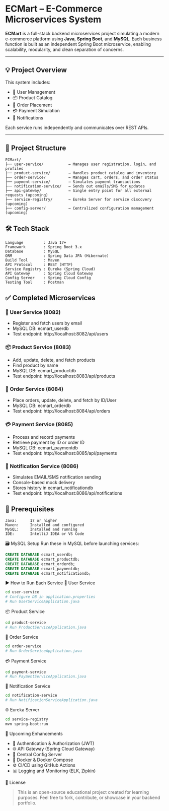 # ECMart – E-Commerce Microservices System

**ECMart** is a full-stack backend microservices project simulating a modern e-commerce platform using **Java**, **Spring Boot**, and **MySQL**. Each business function is built as an independent Spring Boot microservice, enabling scalability, modularity, and clean separation of concerns.

---

## 💡 Project Overview

This system includes:

- 👤 User Management
- 📦 Product Catalog
- 🛒 Order Placement
- 💳 Payment Simulation
- 📩 Notifications

Each service runs independently and communicates over REST APIs.

---

## 📁 Project Structure

```text
ECMart/
├── user-service/           → Manages user registration, login, and profiles
├── product-service/        → Handles product catalog and inventory
├── order-service/          → Manages cart, orders, and order status
├── payment-service/        → Simulates payment transactions
├── notification-service/   → Sends out emails/SMS for updates
├── api-gateway/            → Single entry point for all external requests (upcoming)
├── service-registry/       → Eureka Server for service discovery (upcoming)
├── config-server/          → Centralized configuration management (upcoming)
```
## 🛠️ Tech Stack
```
Language         : Java 17+
Framework        : Spring Boot 3.x
Database         : MySQL
ORM              : Spring Data JPA (Hibernate)
Build Tool       : Maven
API Protocol     : REST (HTTP)
Service Registry : Eureka (Spring Cloud)
API Gateway      : Spring Cloud Gateway
Config Server    : Spring Cloud Config
Testing Tool     : Postman
```

## ✅ Completed Microservices
### 🧍 User Service (8082)
* Register and fetch users by email
* MySQL DB: ecmart_userdb
* Test endpoint: http://localhost:8082/api/users

### 📦 Product Service (8083)
* Add, update, delete, and fetch products
* Find product by name
* MySQL DB: ecmart_productdb
* Test endpoint: http://localhost:8083/api/products

### 🛒 Order Service (8084)
* Place orders, update, delete, and fetch by ID/User
* MySQL DB: ecmart_orderdb
* Test endpoint: http://localhost:8084/api/orders

### 💳 Payment Service (8085)
* Process and record payments
* Retrieve payment by ID or order ID
* MySQL DB: ecmart_paymentdb
* Test endpoint: http://localhost:8085/api/payments

### 📩 Notification Service (8086)
* Simulates EMAIL/SMS notification sending
* Console-based mock delivery
* Stores history in ecmart_notificationdb
* Test endpoint: http://localhost:8086/api/notifications

## 🧰 Prerequisites
```text
Java:      17 or higher
Maven:     Installed and configured
MySQL:     Installed and running
IDE:       IntelliJ IDEA or VS Code
```

🗃️ MySQL Setup
Run these in MySQL before launching services:

```sql
CREATE DATABASE ecmart_userdb;
CREATE DATABASE ecmart_productdb;
CREATE DATABASE ecmart_orderdb;
CREATE DATABASE ecmart_paymentdb;
CREATE DATABASE ecmart_notificationdb;
```
▶️ How to Run Each Service
🧍 User Service
```bash
cd user-service
# Configure DB in application.properties
# Run UserServiceApplication.java
```
📦 Product Service
```bash
cd product-service
# Run ProductServiceApplication.java
```
🛒 Order Service
```bash
cd order-service
# Run OrderServiceApplication.java
```
💳 Payment Service
```bash
cd payment-service
# Run PaymentServiceApplication.java
```
📩 Notification Service
```bash
cd notification-service
# Run NotificationServiceApplication.java
```
🌐 Eureka Server
```bash
cd service-registry
mvn spring-boot:run
```

🚀 Upcoming Enhancements
* 🔐 Authentication & Authorization (JWT)
* 🌐 API Gateway (Spring Cloud Gateway)
* 📘 Central Config Server
* 🐳 Docker & Docker Compose
* ⚙️ CI/CD using GitHub Actions
* 📊 Logging and Monitoring (ELK, Zipkin)

📌 License
>This is an open-source educational project created for learning purposes.
Feel free to fork, contribute, or showcase in your backend portfolio.

